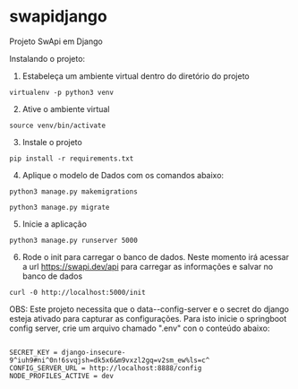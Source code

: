 # swapidjango



Projeto SwApi em Django

Instalando o projeto:

1) Estabeleça um ambiente virtual dentro do diretório do projeto

```
virtualenv -p python3 venv
```

2) Ative o ambiente virtual

```
source venv/bin/activate
```
3) Instale o projeto

```
pip install -r requirements.txt
```

4) Aplique o modelo de Dados com os comandos abaixo:

```
python3 manage.py makemigrations
```
```
python3 manage.py migrate 
```

5) Inicie a aplicação

```
python3 manage.py runserver 5000
```

6) Rode o init para carregar o banco de dados. Neste momento irá 
acessar a url https://swapi.dev/api para carregar as informações 
e salvar no banco de dados 

```
curl -0 http://localhost:5000/init 
```
OBS: Este projeto necessita que o data--config-server e o secret do django esteja ativado para capturar as configurações.
     Para isto inicie o springboot config server, crie um arquivo chamado ".env" con o conteúdo abaixo:
     
```

SECRET_KEY = django-insecure-9^iuh9#ni^0n!6svqjsh=dk5x6&m9vxzl2gq=v2sm_ew%ls=c^
CONFIG_SERVER_URL = http://localhost:8888/config
NODE_PROFILES_ACTIVE = dev
```
